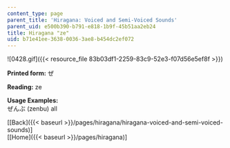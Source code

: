 ```yaml
---
content_type: page
parent_title: 'Hiragana: Voiced and Semi-Voiced Sounds'
parent_uid: e500b390-b791-e818-1b9f-45b51aa2eb24
title: Hiragana "ze"
uid: b71e41ee-3638-0036-3ae8-b454dc2ef072
---
```


![0428.gif]({{< resource_file 83b03df1-2259-83c9-52e3-f07d56e5ef8f >}})

**Printed form:** ぜ

**Reading:** ze

**Usage Examples:**  
ぜんぶ (zenbu) all

  
\[[Back]({{< baseurl >}}/pages/hiragana/hiragana-voiced-and-semi-voiced-sounds)\]  
\[[Home]({{< baseurl >}}/pages/hiragana)\]